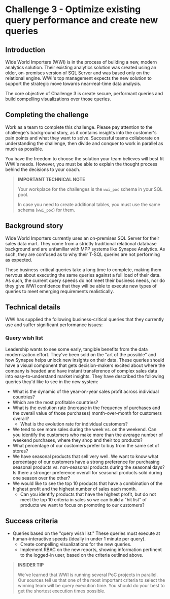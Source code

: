 # Challenge 3 - Optimize existing query performance and create new queries

## Introduction

Wide World Importers (WWI) is in the process of building a new, modern analytics solution. Their existing analytics solution was created using an older, on-premises version of SQL Server and was based only on the relational engine. WWI's top management expects the new solution to support the strategic move towards near-real-time data analysis.

The core objective of Challenge 3 is create secure, performant queries and build compelling visualizations over those queries.

## Completing the challenge

Work as a team to complete this challenge. Please pay attention to the challenge's background story, as it contains insights into the customer's pain points and what they want to solve. Successful teams collaborate on understanding the challenge, then divide and conquer to work in parallel as much as possible.

You have the freedom to choose the solution your team believes will best fit WWI's needs. However, you must be able to explain the thought process behind the decisions to your coach.

> **IMPORTANT TECHNICAL NOTE**
>
> Your workplace for the challenges is the `wwi_poc` schema in your SQL pool.
>
> In case you need to create additional tables, you must use the same schema (`wwi_poc`) for them.

## Background story

Wide World Importers currently uses an on-premises SQL Server for their sales data mart. They come from a strictly traditional relational database background and are unfamiliar with MPP systems like Synapse Analytics. As such, they are confused as to why their T-SQL queries are not performing as expected.

These business-critical queries take a long time to complete, making them nervous about executing the same queries against a full load of their data. As such, the current query speeds do not meet their business needs, nor do they give WWI confidence that they will be able to execute new types of queries to meet emerging requirements realistically.

## Technical details

WWI has supplied the following business-critical queries that they currently use and suffer significant performance issues:

### Query wish list

Leadership wants to see some early, tangible benefits from the data modernization effort. They've been sold on the "art of the possible" and how Synapse helps unlock new insights on their data. These queries should have a visual component that gets decision-makers excited about where the company is headed and have instant transference of complex sales data into easy-to-understand market insights. They have described the following queries they'd like to see in the new system:

- What is the dynamic of the year-on-year sales profit across individual countries?
- Which are the most profitable countries?
- What is the evolution rate (increase in the frequency of purchases and the overall value of those purchases) month-over-month for customers overall?
  - What is the evolution rate for individual customers?
- We tend to see more sales during the week vs. on the weekend. Can you identify the customers who make more than the average number of weekend purchases, where they shop and their top products?
- What percentage of our customers prefer to buy from the same set of stores?
- We have seasonal products that sell very well. We want to know what percentage of our customers have a strong preference for purchasing seasonal products vs. non-seasonal products during the seasonal days? Is there a stronger preference overall for seasonal products sold during one season over the other?
- We would like to see the top 10 products that have a combination of the highest profit and the highest number of sales each month.
  - Can you identify products that have the highest profit, but do not meet the top 10 criteria in sales so we can build a "hit list" of products we want to focus on promoting to our customers?

## Success criteria

- Queries based on the "query wish list." These queries must execute at human-interactive speeds (ideally in under 1 minute per query).
  - Create compelling visualizations for the new queries.
  - Implement RBAC on the new reports, showing information pertinent to the logged-in user, based on the criteria outlined above.

> **INSIDER TIP**
>
> We've learned that WWI is running several PoC projects in parallel. Our sources tell us that one of the most important criteria to select the winning team will be query execution time. You should do your best to get the shortest execution times possible.

